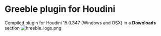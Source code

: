 # Greeble plugin for Houdini #
Compiled plugin for Houdini 15.0.347 (Windows and OSX) in a **Downloads** section
![hreeble_logo.png](https://bitbucket.org/repo/7b9g8b/images/1741568172-hreeble_logo.png)